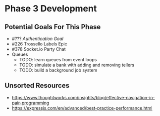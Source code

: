 # Phase 3 Development

## Potential Goals For This Phase

- #??? _Authentication Goal_
- #226 Trossello Labels Epic
- #378 Socket.io Party Chat
- Queues
  - TODO: learn queues from event loops
  - TODO: simulate a bank with adding and removing tellers
  - TODO: build a background job system

## Unsorted Resources

- https://www.thoughtworks.com/insights/blog/effective-navigation-in-pair-programming
- https://expressjs.com/en/advanced/best-practice-performance.html
